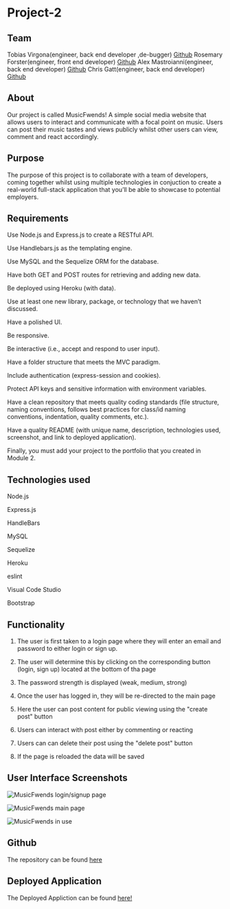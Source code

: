 # Project-2


## Team

Tobias Virgona(engineer, back end developer ,de-bugger) [Github](https://github.com/virgona)
Rosemary Forster(engineer, front end developer) [Github](https://github.com/rosemaryjf)
Alex Mastroianni(engineer, back end developer) [Github](https://github.com/AlexMastroianni/)
Chris Gatt(engineer, back end developer) [Github](https://github.com/ChristopherGatt/)


## About

Our project is called MusicFwends! A simple social media website that allows users to interact and communicate with a focal point on music. Users can post their music tastes and views publicly whilst other users can view, comment and react accordingly.


## Purpose

The purpose of this project is to collaborate with a team of developers, coming together whilst using multiple technologies in conjuction to create a real-world full-stack application that you’ll be able to showcase to potential employers.


## Requirements

Use Node.js and Express.js to create a RESTful API.

Use Handlebars.js as the templating engine.

Use MySQL and the Sequelize ORM for the database.

Have both GET and POST routes for retrieving and adding new data.

Be deployed using Heroku (with data).

Use at least one new library, package, or technology that we haven’t discussed.

Have a polished UI.

Be responsive.

Be interactive (i.e., accept and respond to user input).

Have a folder structure that meets the MVC paradigm.

Include authentication (express-session and cookies).

Protect API keys and sensitive information with environment variables.

Have a clean repository that meets quality coding standards (file structure, naming conventions, follows best practices for class/id naming conventions, indentation, quality comments, etc.).

Have a quality README (with unique name, description, technologies used, screenshot, and link to deployed application).

Finally, you must add your project to the portfolio that you created in Module 2.


## Technologies used

Node.js

Express.js

HandleBars

MySQL

Sequelize

Heroku

eslint

Visual Code Studio

Bootstrap


## Functionality

1. The user is first taken to a login page where they will enter an email and password to either login or sign up. 

2. The user will determine this by clicking on the corresponding button (login, sign up) located at the bottom of tha page

3. The password strength is displayed (weak, medium, strong)

4. Once the user has logged in, they will be re-directed to the main page

5. Here the user can post content for public viewing using the "create post" button

6. Users can interact with post either by commenting or reacting

7. Users can can delete their post using the "delete post" button

8. If the page is reloaded the data will be saved


## User Interface Screenshots

![MusicFwends login/signup page]()

![MusicFwends main page]()

![MusicFwends in use]()


## Github

The repository can be found [here](https://github.com/AlexMastroianni/Project-2)


## Deployed Application

The Deployed Appliction can be found [here!]()
